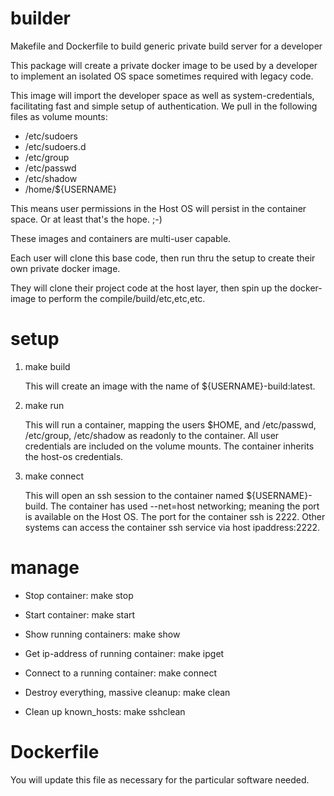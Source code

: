 # builder
Makefile and Dockerfile to build generic private build server for a developer


This package will create a private docker image to be used by a developer to implement an isolated OS space sometimes required with legacy code.

This image will import the developer space as well as system-credentials, facilitating fast and simple setup of authentication.
We pull in the following files as volume mounts:
-  /etc/sudoers
-  /etc/sudoers.d
-  /etc/group
-  /etc/passwd
-  /etc/shadow
-  /home/${USERNAME}

This means user permissions in the Host OS will persist in the container space.  Or at least that's the hope.  ;-)

These images and containers are multi-user capable.  

Each user will clone this base code, then run thru the setup to create their own private docker image.  

They will clone their project code at the host layer, then spin up the docker-image to perform the compile/build/etc,etc,etc.

# setup

1.  make build

    This will create an image with the name of ${USERNAME}-build:latest.

2.  make run

    This will run a container, mapping the users $HOME, and /etc/passwd, /etc/group, /etc/shadow as readonly to the container.
    All user credentials are included on the volume mounts.
    The container inherits the host-os credentials.

3.  make connect

    This will open an ssh session to the container named ${USERNAME}-build.
    The container has used --net=host networking; meaning the port is available on the Host OS.
    The port for the container ssh is 2222.
    Other systems can access the container ssh service via host ipaddress:2222.

# manage

- Stop container:  make stop

- Start container:  make start

- Show running containers:  make show

- Get ip-address of running container:  make ipget

- Connect to a running container:  make connect

- Destroy everything, massive cleanup:  make clean

- Clean up known_hosts: make sshclean

# Dockerfile

  You will update this file as necessary for the particular software needed.



